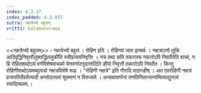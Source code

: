 ```yaml
---
index: 4.3.37
index_padded: 4.3.037
sutra: नक्षत्रेभ्यो बहुलम्
vritti: balamanorama

---
```

<<नक्षत्रेभ्यो बहुलम्>> - नक्षत्रेभ्यो बहुलं । रोहिण इति । रोहिण्यां जात इत्यर्थः । नक्षत्राऽणो लुकि आदिवृद्धिनिवृत्तौलुक्तद्धितलुकी॑ति स्त्रीप्रत्ययनिवृत्तिः । नच तथा सति तकारस्य नकारोऽपि निवर्तेतेति वाच्यं, न हि रोहितशब्दोऽयं वर्णविशेषवाचको येनवर्णादनुदात्ता॑दिति ङीपो निवृत्तौ तकारोऽपि निवर्तेत । किन्तु रोहिणीशब्दोऽयमब्युत्पन्नो नक्षत्रविशेषे रूढः । "रोहिणी नक्षत्रे" इति गौरादि पाठान्ङीष् । अत एवरोहिणी नक्षत्रं प्रजापतिर्देवते॑त्यादौ अन्तोदात्तत्वं श्रूयमाणं न विरुध्यते । अन्यथावर्णानां तणतिनितान्ताना॑मित्याद्युत्तत्वं स्यादित्यलम् ।